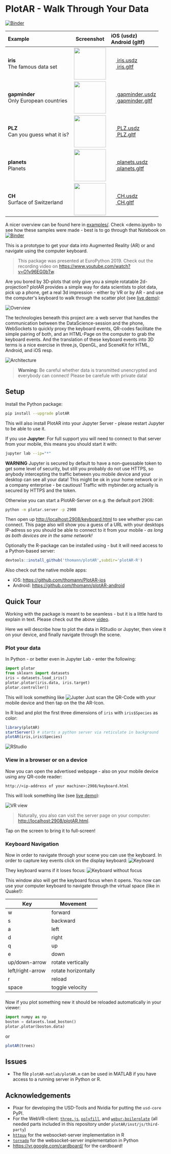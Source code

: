 # PlotAR - Walk Through Your Data

[![Binder](https://mybinder.org/badge_logo.svg)](https://mybinder.org/v2/gh/thomann/plotAR/binder)

| Example | Screenshot | iOS (usdz) <br> Android (gltf)|
| :---         |     :---:        |     :---      |
| **iris**<br>The famous data set | <img src="https://thomann.github.io/plotAR/examples/iris.png" width=100> | <a rel="ar" href="https://thomann.github.io/plotAR/examples/iris.usdz"><img width="15" src="https://upload.wikimedia.org/wikipedia/commons/f/fa/Apple_logo_black.svg"> iris.usdz</a><br><a href="intent://arvr.google.com/scene-viewer/1.0?file=https://thomann.github.io/plotAR/examples/iris.gltf?mode=ar_preferred#Intent;scheme=https;package=com.google.android.googlequicksearchbox;action=android.intent.action.VIEW;S.browser_fallback_url=https://thomann.github.io/plotAR/;end;"><img width="15" src="https://upload.wikimedia.org/wikipedia/commons/e/e0/Android_robot_%282014-2019%29.svg"> iris.gltf</a>   |
| **gapminder**<br>Only European countries | <img src="https://thomann.github.io/plotAR/examples/gapminder.png" width=100> | <a rel="ar" href="https://thomann.github.io/plotAR/examples/gapminder.usdz"><img width="15" src="https://upload.wikimedia.org/wikipedia/commons/f/fa/Apple_logo_black.svg"> gapminder.usdz</a><br><a href="intent://arvr.google.com/scene-viewer/1.0?file=https://thomann.github.io/plotAR/examples/gapminder.gltf?mode=ar_preferred#Intent;scheme=https;package=com.google.android.googlequicksearchbox;action=android.intent.action.VIEW;S.browser_fallback_url=https://thomann.github.io/plotAR/;end;"><img width="15" src="https://upload.wikimedia.org/wikipedia/commons/e/e0/Android_robot_%282014-2019%29.svg"> gapminder.gltf</a>   |
| **PLZ**<br>Can you guess what it is? | <img src="https://thomann.github.io/plotAR/examples/PLZ.png" width=100> | <a rel="ar" href="https://thomann.github.io/plotAR/examples/PLZ.usdz"><img width="15" src="https://upload.wikimedia.org/wikipedia/commons/f/fa/Apple_logo_black.svg"> PLZ.usdz</a><br><a href="intent://arvr.google.com/scene-viewer/1.0?file=https://thomann.github.io/plotAR/examples/PLZ.gltf?mode=ar_preferred#Intent;scheme=https;package=com.google.android.googlequicksearchbox;action=android.intent.action.VIEW;S.browser_fallback_url=https://thomann.github.io/plotAR/;end;"><img width="15" src="https://upload.wikimedia.org/wikipedia/commons/e/e0/Android_robot_%282014-2019%29.svg"> PLZ.gltf</a>   |
| **planets**<br>Planets | <img src="https://thomann.github.io/plotAR/examples/planets.png" width=100> | <a rel="ar" href="https://thomann.github.io/plotAR/examples/planets.usdz"><img width="15" src="https://upload.wikimedia.org/wikipedia/commons/f/fa/Apple_logo_black.svg"> planets.usdz</a><br><a href="intent://arvr.google.com/scene-viewer/1.0?file=https://thomann.github.io/plotAR/examples/planets.gltf?mode=ar_preferred#Intent;scheme=https;package=com.google.android.googlequicksearchbox;action=android.intent.action.VIEW;S.browser_fallback_url=https://thomann.github.io/plotAR/;end;"><img width="15" src="https://upload.wikimedia.org/wikipedia/commons/e/e0/Android_robot_%282014-2019%29.svg"> planets.gltf</a>   |
| **CH**<br>Surface of Switzerland | <img src="https://thomann.github.io/plotAR/examples/CH.png" width=100> | <a rel="ar" href="https://thomann.github.io/plotAR/examples/CH.usdz"><img width="15" src="https://upload.wikimedia.org/wikipedia/commons/f/fa/Apple_logo_black.svg"> CH.usdz</a><br><a href="intent://arvr.google.com/scene-viewer/1.0?file=https://thomann.github.io/plotAR/examples/CH.gltf?mode=ar_preferred#Intent;scheme=https;package=com.google.android.googlequicksearchbox;action=android.intent.action.VIEW;S.browser_fallback_url=https://thomann.github.io/plotAR/;end;"><img width="15" src="https://upload.wikimedia.org/wikipedia/commons/e/e0/Android_robot_%282014-2019%29.svg"> CH.gltf</a>   |

A nicer overview can be found here in [examples/](https://thomann.github.io/plotAR/examples).
Check <demo.ipynb> to see how these samples were made - best is to go through that Notebook on [![Binder](https://mybinder.org/badge_logo.svg)](https://mybinder.org/v2/gh/thomann/plotAR/binder)

This is a prototype to get your data into Augmented Reality (AR) or and navigate using the computer keyboard.

> This package was presented at EuroPython 2019.
> Check out the recording video on <https://www.youtube.com/watch?v=O1y96EG0bTw>.

Are you bored by 3D-plots that only give you a simple rotatable 2d-projection? plotAR provides a simple way for data scientists to plot data, pick up a phone, get a real 3d impression - either by VR or by AR - and use the computer's keyboard to walk through the scatter plot (see [live demo](https://thomann.github.io/plotAR/plotAR-R/inst/)):

![Overview](images/overview.png?raw=true "Overview")

The technologies beneath this project are: a web server that handles the communication between the DataScience-session and the phone, WebSockets to quickly proxy the keyboard events, QR-codes facilitate the simple pairing of both, and an HTML-Page on the computer to grab the keyboard events. And the translation of these keyboard events into 3D terms is a nice exercise in three.js, OpenGL, and SceneKit for HTML, Android, and iOS resp.


![Architecture](images/architecture.png "Architecture")


> **Warning:** Be careful whether data is transmitted unencrypted and everybody can connect! Please be carefule with private data!


## Setup

Install the Python package:
```bash
pip install --upgrade plotAR
```
This will also install PlotAR into your Jupyter Server - please restart Jupyter to be able to use it.

If you use **Jupyter**: For full support you will need to connect to that server from your mobile, this means you should start it with:
```bash
jupyter lab --ip="*"
```
**WARNING** Jupyter is secured by default to have a non-guessable token to get some level of security, but still you probably do not use HTTPS, so anybody intercepting the traffic between you mobile device and your desktop can see all your data! This might be ok in your home network or in a company enterprise - be cautious! Traffic with mybinder.org actually is secured by HTTPS and the token.

Otherwise you can start a PlotAR-Server on e.g. the default port 2908:
```bash
python -m plotar.server -p 2908
```
Then open up <http://localhost:2908/keyboard.html> to see whether you can connect.
This page also will show you a guess of a URL with your desktops IP-adress so you should be able to connect to it from your mobile - *as long as both devices are in the same network!*

Optionally the R-package can be installed using - but it will need access to a Python-based server:
```r
devtools::install_github('thomann/plotAR',subdir='plotAR-R')
```

Also check out the native mobile apps:
- iOS: <https://github.com/thomann/PlotAR-ios>
- Android: <https://github.com/thomann/plotAR-android>


## Quick Tour

Working with the package is meant to be seamless - but it is a little hard to explain in text. Please check out the above [video](https://www.youtube.com/watch?v=O1y96EG0bTw).

Here we will describe how to plot the data in RStudio or Jupyter, then view it on your device, and finally navigate through the scene.

### Plot your data

In Python - or better even in Jupyter Lab - enter the following:

```python
import plotar
from sklearn import datasets
iris = datasets.load_iris()
plotar.plotar(iris.data, iris.target)
plotar.controller()
```
This will look something like
![Jupter](images/screen-jupyter.png?raw=true "Jupter Screen")
Just scan the QR-Code with your mobile device and then tap on the the AR-Icon.

In R load and plot the first three dimensions of `iris` with `iris$Species` as color:
```r
library(plotAR)
startServer() # starts a python server via reticulate in background
plotAR(iris,iris$Species)
```
![RStudio](images/screen-rstudio.png?raw=true "Rstudio Screen")

### View in a browser or on a device

Now you can open the advertised webpage - also on your mobile device using any QR-code reader:
```
http://<ip-address of your machine>:2908/keyboard.html
```
This will look something like (see [live demo](https://thomann.github.io/plotAR/plotAR/overview/)):

![VR view](images/screen-vr.png?raw=true "VR view")

> Naturally, you also can visit the server page on your computer: <http://localhost:2908/plotAR.html>.

Tap on the screen to bring it to full-screen!

### Keyboard Navigation

Now in order to navigate through your scene you can use the keyboard. In order to capture key events click on the display keyboard:
![Keyboard](images/screen-keyboard.png?raw=true)

They keyboard warns if it loses focus:
![Keyboard without focus](images/screen-keyboard-nofocus.png?raw=true)

This window also will get the keyboard focus when it opens. You now can use your computer keyboard to navigate through the virtual space (like in Quake!):

|  Key              |  Movement             |
|-------------------|-----------------------|
|   w               |  forward              |
|   s               | backward              |
|   a               |    left               |
|   d               |   right               |
|   q               |     up                |
|   e               |   down                |
|  up/down-arrow    |  rotate vertically    |
|  left/right-arrow |  rotate horizontally  |
|   r               |  reload               |
|  space            |  toggle velocity      |

### 

Now if you plot something new it should be reloaded automatically in your viewer:
```python
import numpy as np
boston = datasets.load_boston()
plotar.plotar(boston.data)
```
or
```r
plotAR(trees)
```

## Issues

* The file `plotAR-matlab/plotAR.m` can be used in MATLAB if you have access to a running server in Python or R.

## Acknowledgements

* Pixar for developing the USD-Tools and Nvidia for putting the `usd-core` PyPI.
* For the WebVR-client: [`three.js`](http://threejs.org),
  [`polyfill`](https://github.com/googlevr/webvr-polyfill), and
  [`webvr-boilerplate`](https://github.com/borismus/webvr-boilerplate)
  (all needed parts included in this repository under `plotAR/inst/js/third-party`)
* [`httpuv`](https://github.com/rstudio/httpuv) for the websocket-server implementation in R
* [`tornado`](https://www.tornadoweb.org/) for the websocket-server implementation in Python
* <https://vr.google.com/cardboard/> for the cardboard!
